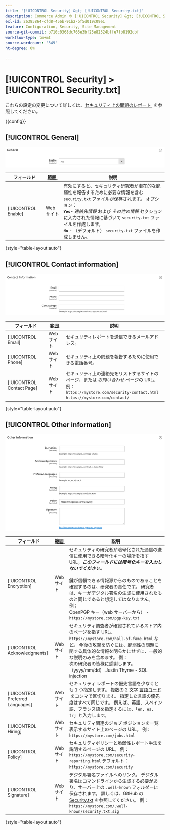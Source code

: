 ```yaml
---
title: '[!UICONTROL Security] &gt; [!UICONTROL Security.txt]'
description: Commerce Admin の [!UICONTROL Security] &gt; [!UICONTROL Security.txt] ページで設定を確認します。
exl-id: 26385864-cfd8-456b-91b2-bf5d019c09e1
feature: Configuration, Security, Site Management
source-git-commit: b710c0368dc765e3bf25e82324bffe7fb8192dbf
workflow-type: tm+mt
source-wordcount: '349'
ht-degree: 0%

---
```


# [!UICONTROL Security] > [!UICONTROL Security.txt]

これらの設定の変更について詳しくは、[&#x200B; セキュリティ上の問題のレポート &#x200B;](../../systems/security-issue-reporting.md) を参照してください。

{{config}}

## [!UICONTROL General]

![&#x200B; 一般 &#x200B;](./assets/txt-general.png)<!-- zoom -->

| フィールド | [&#x200B; 範囲 &#x200B;](../../getting-started/websites-stores-views.md#scope-settings) | 説明 |
|--- |--- |--- |
| [!UICONTROL Enable] | Web サイト | 有効にすると、セキュリティ研究者が潜在的な脆弱性を報告するために必要な情報を含む `security.txt` ファイルが保存されます。 オプション：<br />**`Yes`**- _連絡先情報_ および _その他の情報_ セクションに入力された情報に基づいて `security.txt` ファイルを作成します。<br />**`No`** - （デフォルト） `security.txt` ファイルを作成しません。 |

{style="table-layout:auto"}

## [!UICONTROL Contact information]

![&#x200B; お問い合わせ先 &#x200B;](./assets/txt-contact-info.png)<!-- zoom -->

| フィールド | [&#x200B; 範囲 &#x200B;](../../getting-started/websites-stores-views.md#scope-settings) | 説明 |
|--- |--- |--- |
| [!UICONTROL Email] | Web サイト | セキュリティレポートを送信できるメールアドレス。 |
| [!UICONTROL Phone] | Web サイト | セキュリティ上の問題を報告するために使用できる電話番号。 |
| [!UICONTROL Contact Page] | Web サイト | セキュリティ上の連絡先をリストするサイトのページ、または _お問い合わせ_ ページの URL。 例：<br/>`https://mystore.com/security-contact.html`<br/>`https://mystore.com/contact/` |

{style="table-layout:auto"}

## [!UICONTROL Other information]

![&#x200B; その他の情報 &#x200B;](./assets/txt-other-info.png)<!-- zoom -->

| フィールド | [&#x200B; 範囲 &#x200B;](../../getting-started/websites-stores-views.md#scope-settings) | 説明 |
|--- |--- |--- |
| [!UICONTROL Encryption] | Web サイト | セキュリティの研究者が暗号化された通信の送信に使用できる暗号化キーの場所を指す URL。 _&#x200B;**このフィールドには暗号化キーを入力しないでください。**&#x200B;_ <br/><br/> 鍵が信頼できる情報源からのものであることを確認するのは、研究者の責任です。 研究者は、キーがデジタル署名の生成に使用されたものと同じであると想定してはなりません。 例：<br />OpenPGP キー（web サーバーから） - `https://mystore.com/pgp-key.txt` |
| [!UICONTROL Acknowledgments] | Web サイト | セキュリティ調査者が確認されているストア内のページを指す URL。`https://mystore.com/hall-of-fame.html` など。 今後の攻撃を防ぐには、脆弱性の問題に関する具体的な情報を明らかにせずに、一般的な説明のみを含めます。 例：<br /> 次の研究者の皆様に感謝します。<br /> （yyyy/mm/dd） Justin Thyme - SQL injection |
| [!UICONTROL Preferred Languages] | Web サイト | セキュリティ レポートの優先言語を少なくとも 1 つ指定します。 複数の 2 文字 [&#x200B; 言語コード &#x200B;](https://en.wikipedia.org/wiki/List_of_ISO_639-1_codes) をコンマで区切ります。 指定した言語の優先度はすべて同じです。 例えば、英語、スペイン語、フランス語を指定するには、「`en, es, fr`」と入力します。 |
| [!UICONTROL Hiring] | Web サイト | セキュリティ関連のジョブ ポジションを一覧表示するサイト上のページの URL。 例：`https://mystore.com/jobs.html` |
| [!UICONTROL Policy] | Web サイト | セキュリティポリシーと脆弱性レポート手法を説明するページの URL。 例：`https://mystore.com/security-reporting.html` デフォルト：`https://mystore.com/security` |
| [!UICONTROL Signature] | Web サイト | デジタル署名ファイルへのリンク。 デジタル署名はコマンドラインから生成する必要があり、サーバー上の `.well-known` フォルダーに保存されます。 詳しくは、GitHub の [Security.txt](https://github.com/magento/security-package/blob/1.0-develop/Securitytxt/README.md) を参照してください。 例：`https://mystore.com/.well-known/security.txt.sig` |

{style="table-layout:auto"}
